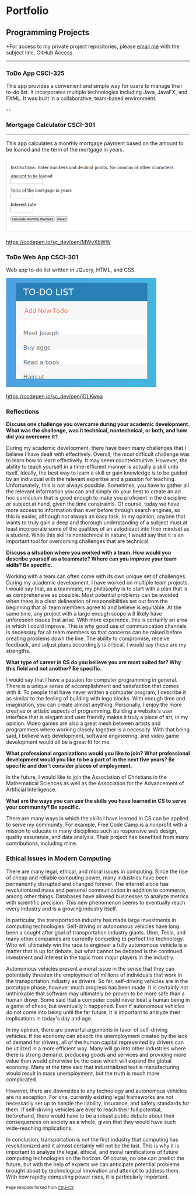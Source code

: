 Portfolio
=========

Programming Projects
--------------------

*For access to my private project repositories, please [email me](mailto:kcholmes@csustudent.net) with the subject line, GitHub Access.

---
### ToDo App CSCI-325

This app provides a convenient and simple way for users to manage their to-do list. It incorporates multiple technologies including Java, JavaFX, and FXML. It was built in a collaborative, team-based environment.

--
### Mortgage Calculator CSCI-301
---

This app calculates a monthly mortgage payment based on the amount to be loaned and the term of the mortgage in years.

![App screenshot](images/MortgageCalcApp.png)

https://codepen.io/sc_dev/pen/MWvXbWW

### ToDo Web App CSCI-301

Web app to-do list written in JQuery, HTML, and CSS.

![App screenshot](images/ToDoApp1.png)

https://codepen.io/sc_dev/pen/jOLKwea

### Reflections

**Discuss one challenge you overcame during your academic development. What was the challenge, was it technical, nontechnical, or both, and how did you overcome it?**

During my academic development, there have been many challenges that I believe I have dealt with effectively. Overall, the most difficult challenge was to learn how to learn effectively. It may seem counterintuitive. However, the ability to teach yourself in a time-efficient manner is actually a skill unto itself. Ideally, the best way to learn a skill or gain knowledge is to be guided by an individual with the relevant expertise and a passion for teaching. Unfortunately, this is not always possible. Sometimes, you have to gather all the relevant information you can and simply do your best to create an ad hoc curriculum that is good enough to make you proficient in the discipline or subject at hand, given the time constraints. Of course, today we have more access to information than ever before through search engines, so this is easier, although not always an easy task. In my opinion, anyone that wants to truly gain a deep and thorough understanding of a subject must at least incorporate some of the qualities of an autodidact into their mindset as a student. While this skill is nontechnical in nature, I would say that it is an important tool for overcoming challenges that are technical.

**Discuss a situation where you worked with a team. How would you describe yourself as a teammate? Where can you improve your team skills? Be specific.**

Working with a team can often come with its own unique set of challenges. During my academic development, I have worked on multiple team projects. I would say that, as a teammate, my philosophy is to start with a plan that is as comprehensive as possible. Most potential problems can be avoided when there is a clear delineation of responsibilities set out from the beginning that all team members agree to and believe is equitable. At the same time, any project with a large enough scope will likely have unforeseen issues that arise. With more experence, this is certainly an area in which I could improve. This is why good use of communication channels is necessary for all team members so that concerns can be raised before creating problems down the line. The ability to compromise, receive feedback, and adjust plans accordingly is critical. I would say these are my strengths. 

**What type of career in CS do you believe you are most suited for? Why this field and not another? Be specific.**

I would say that I have a passion for computer programming in general. There is a unique sense of accomplishment and satisfaction that comes with it. To people that have never written a computer program, I describe it as similar to the feeling of building with lego blocks. With enough time and imagination, you can create almost anything. Personally, I enjoy the more creative or artistic aspects of programming. Building a website's user interface that is elegant and user friendly makes it truly a piece of art, in my opinion. Video games are also a great mesh between artists and programmers where working closely together is a necessity. With that being said, I believe web development, software engineering, and video game development would all be a great fit for me. 

**What professional organizations would you like to join? What professional development would you like to be a part of in the next five years? Be specific and don't consider places of employment.**

In the future, I would like to join the Association of Christians in the Mathematical Sciences as well as the Association for the Advancement of Artificial Intelligence.

**What are the ways you can use the skills you have learned in CS to serve your community? Be specific.**

There are many ways in which the skills I have learned in CS can be applied to serve my community. For example, Free Code Camp is a nonprofit with a mission to educate in many disciplines such as responsive web design, quality assurance, and data analysis. Their project has benefited from many contributions, including mine.

### Ethical Issues in Modern Computing

There are many legal, ethical, and moral issues in computing. Since the rise of cheap and reliable computing power, many industries have been permanently disrupted and changed forever. The internet alone has revolutionized mass and personal communication in addition to commerce, among other things. Databases have allowed businesses to analyze metrics with scientific precision. This new phenomenon seems to eventually reach every industry and is a growing industry itself.
	
In particular, the transportation industry has made large investments in computing technologies. Self-driving or autonomous vehicles have long been a sought after goal of transportation industry giants. Uber, Tesla, and many other companies are currently competing to perfect the technology. Who will ultimately win the race to engineer a fully autonomous vehicle is a matter that is up for debate, but what cannot be debated is the continued investment and interest in the topic from major players in the industry.
	
Autonomous vehicles present a moral issue in the sense that they can potentially threaten the employment of millions of individuals that work in the transportation industry as drivers. So far, self-driving vehicles are in the prototype phase, however much progress has been made. It is certainly not unthinkable that software may ultimately be proven to be more safe than a human driver. Some said that a computer could never beat a human being in a game of chess, but eventually it happened. Even if  autonomous vehicles do not come into being until the far future, it is important to analyze their implications in today's day and age.
	
In my opinion, there are powerful arguments in favor of self-driving vehicles. If the economy can absorb the unemployment created by the lack of demand for drivers, all of the human capital represented by drivers can be utilized in a more efficient way. Many will go into other industries where there is strong demand, producing goods and services and providing more value than would otherwise be the case which will expand the global economy. Many at the time said that industrialized textile manufacturing would result in mass unemployment, but the truth is much more complicated. 
	
However, there are downsides to any technology and autonomous vehicles are no exception. For one, currently existing legal frameworks are not necessarily set up to handle the liability, insurance, and safety standards for them.  If self-driving vehicles are ever to reach their full potential, beforehand, there would have to be  a robust public debate about their consequences on society as a whole, given that they would have such wide-reaching implications.
	
In conclusion, transportation is not the first industry that computing has revolutionized and it almost certainly will not be the last. This is why it is important to analyze the legal, ethical, and moral ramifications of future computing technologies on the horizon. Of course, no one can predict the future, but with the help of experts we can anticipate potential problems brought about by technological innovation and attempt to address them. With how rapidly computing power rises, it is particularly important.
	
	

<p style="font-size:11px">Page template forked from <a href="https://github.com/csu-cs/csci-portfolio">CSU-CS</a></p>
<!-- Remove above link if you don't want to attributive -->
